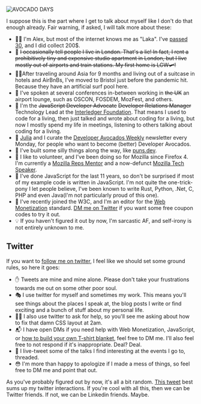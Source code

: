 ![AVOCADO DAYS](https://alexlakatos.com/img/posts/avocados/avocado-days.png)

I suppose this is the part where I get to talk about myself like I don't do that enough already. Fair warning, if asked, I will talk more about these:

- 👨‍💻 I'm Alex, but most of the internet knows me as "Laka". I've [passed 30](https://twitter.com/avolakatos/status/1197492397673811968), and I did collect 200$.
- 🏨 ~~I occasionally tell people I live in London. That's a lie! In fact, I rent a prohibitively tiny and expensive studio apartment in London, but I live mostly out of airports and train stations. My first home is LGW🛩!~~
- 🏄‍♂️After traveling around Asia for 9 months and living out of a suitcase in hotels and AirBnBs, I've moved to Bristol just before the pandemic hit. Because they have an artificial surf pool here.
- 🙊 I've spoken at several conferences in-between working in ~~the UK~~ an airport lounge, such as OSCON, FOSDEM, MozFest, and others.
- 🥑 I'm the ~~JavaScript Developer Advocate~~ ~~Developer Relations Manager~~ Technology Lead at the [Interledger Foundation](https://interledger.org/). That means I used to code for a living, then just talked and wrote about coding for a living, but now I mostly spend my life in meetings, listening to others talking about coding for a living.
- 📰 [Julia](https://twitter.com/iza_biro) and I curate the [Developer Avocados Weekly](https://developeravocados.net/) newsletter every Monday, for people who want to become (better) Developer Avocados.
- 🤪 I've built some silly things along the way, like [puns.dev](https://puns.dev/).
- 🦊 I like to volunteer, and I've been doing so for Mozilla since Firefox 4. I'm currently a [Mozilla Reps Mentor](https://reps.mozilla.org) and a now-defunct [Mozilla Tech Speaker](https://twitter.com/mozTechSpeakers).
- 📜 I've done JavaScript for the last 11 years, so don't be surprised if most of my example code is written in JavaScript. I'm not quite the one-trick-pony I let people believe, I've been known to write Rust, Python, .Net, C, PHP and even Java(I'm not particularly proud of this one).
- 🐥 I've recently joined the W3C, and I'm an editor for the [Web Monetization](https://webmonetization.org/) standard. [DM me on Twitter](https://twitter.com/avolakatos) if you want some free coupon codes to try it out.
- 💡 If you haven't figured it out by now, I'm sarcastic AF, and self-irony is not entirely unknown to me.

## Twitter

If you want to [follow me on twitter](https://twitter.com/avolakatos), I feel like we should set some ground rules, so here it goes:

- ✋ Tweets are mine and mine alone. Please don't take your frustrations towards me out on some other poor soul.
- 🎭 I use twitter for myself and sometimes my work. This means you'll see things about the places I speak at, the blog posts I write or find exciting and a bunch of stuff about my personal life.
- 🙋‍♂️ I also use twitter to ask for help, so you'll see me asking about how to fix that damn CSS layout at 2am.
- 📬 I have open DMs if you need help with Web Monetization, JavaScript, or <a href= "https://twitter.com/avolakatos/status/1037227109180231681">how to build your own T-shirt blanket</a>, feel free to DM me. I'll also feel free to not respond if it's inappropriate. Deal? Deal.
- 🏁 I live-tweet some of the talks I find interesting at the events I go to, threaded.
- 😳 I'm more than happy to apologize if I made a mess of things, so feel free to DM me and point that out.


As you've probably figured out by now, it's all a bit random. [This tweet](https://twitter.com/avolakatos/status/1014307113370374145) best sums up my twitter interactions. If you're cool with all this, then we can be Twitter friends. If not, we can be Linkedin friends. Maybe.
